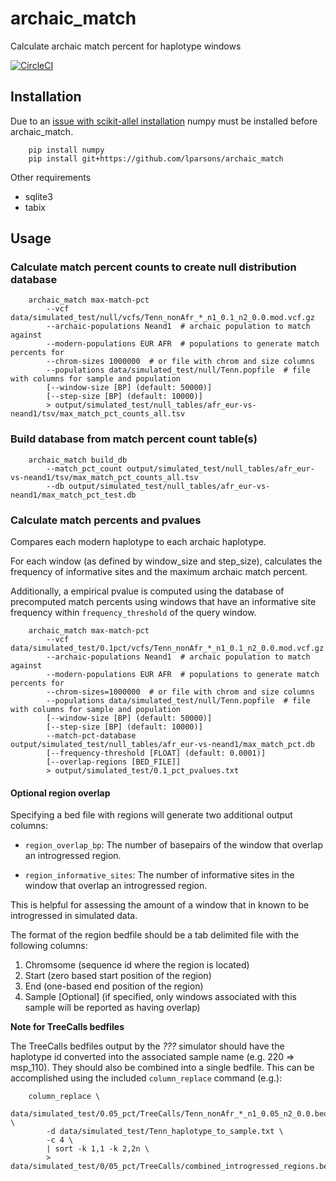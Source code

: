 # archaic_match

Calculate archaic match percent for haplotype windows

[![CircleCI](https://circleci.com/gh/lparsons/archaic_match.svg?style=svg)](https://circleci.com/gh/lparsons/archaic_match)

## Installation

Due to an [issue with scikit-allel installation](https://github.com/cggh/scikit-allel/issues/177)
numpy must be installed before archaic_match.

```
    pip install numpy
    pip install git+https://github.com/lparsons/archaic_match
```

Other requirements
*   sqlite3
*   tabix


## Usage

### Calculate match percent counts to create null distribution database
```
    archaic_match max-match-pct
        --vcf data/simulated_test/null/vcfs/Tenn_nonAfr_*_n1_0.1_n2_0.0.mod.vcf.gz
        --archaic-populations Neand1  # archaic population to match against
        --modern-populations EUR AFR  # populations to generate match percents for
        --chrom-sizes 1000000  # or file with chrom and size columns
        --populations data/simulated_test/null/Tenn.popfile  # file with columns for sample and population
        [--window-size [BP] (default: 50000)]
        [--step-size [BP] (default: 10000)]
        > output/simulated_test/null_tables/afr_eur-vs-neand1/tsv/max_match_pct_counts_all.tsv
```

### Build database from match percent count table(s)
```
    archaic_match build_db
        --match_pct_count output/simulated_test/null_tables/afr_eur-vs-neand1/tsv/max_match_pct_counts_all.tsv
        --db output/simulated_test/null_tables/afr_eur-vs-neand1/max_match_pct_test.db
```

### Calculate match percents and pvalues

Compares each modern haplotype to each archaic haplotype.

For each window (as defined by window_size and step_size), calculates the
frequency of informative sites and the maximum archaic match percent.

Additionally, a empirical pvalue is computed using the database of precomputed
match percents using windows that have an informative site frequency within
`frequency_threshold` of the query window.

```
    archaic_match max-match-pct
        --vcf data/simulated_test/0.1pct/vcfs/Tenn_nonAfr_*_n1_0.1_n2_0.0.mod.vcf.gz
        --archaic-populations Neand1  # archaic population to match against
        --modern-populations EUR AFR  # populations to generate match percents for
        --chrom-sizes=1000000  # or file with chrom and size columns
        --populations data/simulated_test/null/Tenn.popfile  # file with columns for sample and population
        [--window-size [BP] (default: 50000)]
        [--step-size [BP] (default: 10000)]
        --match-pct-database output/simulated_test/null_tables/afr_eur-vs-neand1/max_match_pct.db
        [--frequency-threshold [FLOAT] (default: 0.0001)]
        [--overlap-regions [BED_FILE]]
        > output/simulated_test/0.1_pct_pvalues.txt
```

#### Optional region overlap

Specifying a bed file with regions will generate two additional
output columns:

*   `region_overlap_bp`: The number of basepairs of the window that
    overlap an introgressed region.

*   `region_informative_sites`: The number of informative sites in the
    window that overlap an introgressed region.

This is helpful for assessing the amount of a window that in known to be
introgressed in simulated data.

The format of the region bedfile should be a tab delimited file with the
following columns:

1.  Chromsome (sequence id where the region is located)
2.  Start (zero based start position of the region)
3.  End (one-based end position of the region)
4.  Sample \[Optional\] (if specified, only windows associated with this
    sample will be reported as having overlap)

**Note for TreeCalls bedfiles**

The TreeCalls bedfiles output by the *???* simulator should have the haplotype
id converted into the associated sample name (e.g. 220 => msp_110). They
should also be combined into a single bedfile. This can be accomplished using
the included `column_replace` command (e.g.):

```
    column_replace \
        data/simulated_test/0.05_pct/TreeCalls/Tenn_nonAfr_*_n1_0.05_n2_0.0.bed.merged.gz \
        -d data/simulated_test/Tenn_haplotype_to_sample.txt \
        -c 4 \
        | sort -k 1,1 -k 2,2n \
        > data/simulated_test/0/05_pct/TreeCalls/combined_introgressed_regions.bed
```
